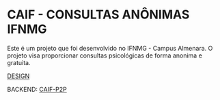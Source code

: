 # CAIF - CONSULTAS ANÔNIMAS IFNMG
Este é um projeto que foi desenvolvido no IFNMG - Campus Almenara. O projeto visa proporcionar consultas psicológicas de forma anonima e gratuita.

<a href="https://www.figma.com/community/file/1289220071074247891">DESIGN</a>

BACKEND: [CAIF-P2P](https://github.com/rodriguesxxx/p2p-caif)
